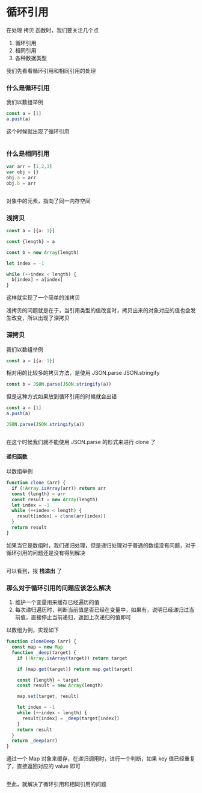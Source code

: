 # 循环引用

在处理 拷贝 函数时，我们要关注几个点
1. 循环引用
2. 相同引用
3. 各种数据类型

我们先看看循环引用和相同引用的处理


### 什么是循环引用

我们以数组举例

```js
const a = [1]
a.push(a)
```

这个时候就出现了循环引用

<img  :src="$withBase('/assets/circular.png')" />

### 什么是相同引用

```js
var arr = [1,2,3]
var obj = {}
obj.a = arr
obj.b = arr
```
<img  :src="$withBase('/assets/sameRefernce.png')" />

对象中的元素，指向了同一内存空间

### 浅拷贝
```js
const a = [{a: 1}]

const {length} = a

const b = new Array(length)

let index = -1

while (++index < length) {
  b[index] = a[index]
}
```
这样就实现了一个简单的浅拷贝

浅拷贝的问题就是在于，当引用类型的值改变时，拷贝出来的对象对应的值也会发生改变，所以出现了深拷贝

### 深拷贝

我们以数组举例

```js
const a = [{a: 1}]
```

相对用的比较多的拷贝方法，是使用 JSON.parse JSON.stringify

```js
const b = JSON.parse(JSON.stringify(a))
```

但是这种方式如果放到循环引用的时候就会出错

```js
const a = [1]
a.push(a)

JSON.parse(JSON.stringify(a))
```

<img  :src="$withBase('/assets/JSON.parse.png')" />

在这个时候我们就不能使用 JSON.parse 的形式来进行 clone 了

#### 递归函数

以数组举例

```js
function clone (arr) {
  if (!Array.isArray(arr)) return arr
  const {length} = arr
  const result = new Array(length)
  let index = -1
  while (++index < length) {
    result[index] = clone(arr[index])
  }
  return result
}
```
如果当它是数组时，我们递归处理，但是递归处理对于普通的数组没有问题，对于循环引用的问题还是没有得到解决

<img  :src="$withBase('/assets/circular_clone.png')" />

可以看到，报 **栈溢出** 了

### 那么对于循环引用的问题应该怎么解决

1. 维护一个变量用来缓存已经遍历的值
2. 每次递归遍历时，判断当前值是否已经在变量中，如果有，说明已经递归过当前值，直接停止当前递归，返回上次递归的值即可

以数组为例，实现如下
```js
function cloneDeep (arr) {
  const map = new Map
  function _deep(target) {
    if (!Array.isArray(target)) return target

    if (map.get(target)) return map.get(target)

    const {length} = target
    const result = new Array(length)

    map.set(target, result)

    let index = -1
    while (++index < length) {
      result[index] = _deep(target[index])
    }
    return result
  }
  return _deep(arr)
}
```

通过一个 Map 对象来缓存，在递归调用时，进行一个判断，如果 key 值已经重复了，直接返回对应的 value 即可

<img  :src="$withBase('/assets/circular_clone_deep.png')" />

至此，就解决了循环引用和相同引用的问题


